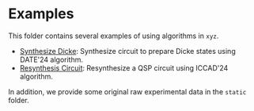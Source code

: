 Examples
========

This folder contains several examples of using algorithms in `xyz`.

- [Synthesize Dicke](./synthesize_dicke.py): Synthesize circuit to prepare Dicke states using DATE'24 algorithm.
- [Resynthesis Circuit](./resynthesis_circuit.py): Resynthesize a QSP circuit using ICCAD'24 algorithm.

In addition, we provide some original raw experimental data in the `static` folder.
